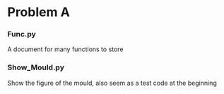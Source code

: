 # Problem A

### Func.py
A document for many functions to store
### Show_Mould.py
Show the figure of the mould, also seem as a test code at the beginning

